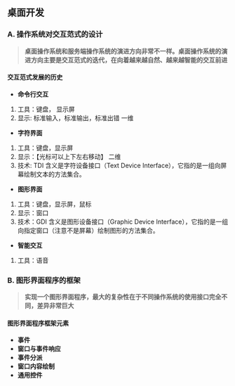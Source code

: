 ## **桌面开发**
### **A. 操作系统对交互范式的设计**
> **桌面操作系统和服务端操作系统的演进方向非常不一样。桌面操作系统的演进方向主要是交互范式的迭代，在向着越来越自然、越来越智能的交互前进**
#### **交互范式发展的历史**

- **命令行交互**
1. 工具：键盘， 显示屏 
2. 显示: 标准输入，标准输出，标准出错 一维

- **字符界面**
1. 工具：键盘，显示屏 
2. 显示：【光标可以上下左右移动】 二维
3. 技术: TDI 含义是字符设备接口（Text Device Interface），它指的是一组向屏幕绘制文本的方法集合。

- **图形界面**
1. 工具：键盘，显示屏，鼠标
2. 显示：窗口
3. 技术：GDI 含义是图形设备接口（Graphic Device Interface），它指的是一组向指定窗口（注意不是屏幕）绘制图形的方法集合。

- **智能交互**
1. 工具：语音

### **B. 图形界面程序的框架**
> **实现一个图形界面程序，最大的复杂性在于不同操作系统的使用接口完全不同，差异非常巨大**

#### **图形界面程序框架元素**
- **事件**
- **窗口与事件响应**
- **事件分派**
- **窗口内容绘制**
- **通用控件**